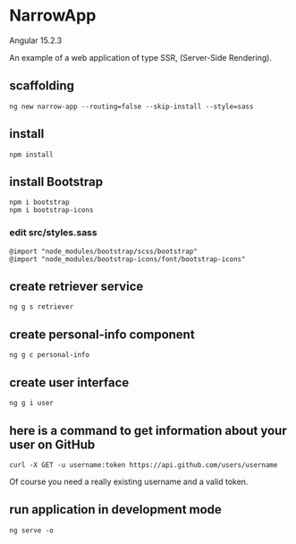 # NarrowApp

Angular 15.2.3

An example of a web application of type SSR, (Server-Side Rendering).

## scaffolding

```shell
ng new narrow-app --routing=false --skip-install --style=sass
```

## install

```shell
npm install
```

## install Bootstrap

```shell
npm i bootstrap
npm i bootstrap-icons
```

### edit src/styles.sass

```text
@import "node_modules/bootstrap/scss/bootstrap"
@import "node_modules/bootstrap-icons/font/bootstrap-icons"
```

## create retriever service

```shell
ng g s retriever
```

## create personal-info component

```shell
ng g c personal-info
```

## create user interface

```shell
ng g i user
```

## here is a command to get information about your user on GitHub

```shell
curl -X GET -u username:token https://api.github.com/users/username
```

Of course you need a really existing username and a valid token.

## run application in development mode

```shell
ng serve -o
```
